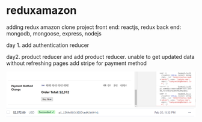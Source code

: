 # reduxamazon

adding redux amazon clone project
front end: reactjs, redux
back end: mongodb, mongoose, express, nodejs


day 1. add authentication reducer

day2. product reducer and add product reducer.
      unable to get updated data without refreshing pages
      add stripe for payment method
      
![Alt text](payment.PNG?raw=true "Title")
![Alt text](paymentresult.PNG?raw=true "Title")
  
